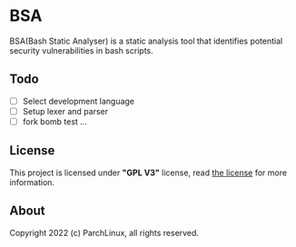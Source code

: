 # BSA
BSA(Bash Static Analyser) is a static analysis tool that identifies potential security vulnerabilities in bash scripts.

## Todo
- [ ] Select development language
- [ ] Setup lexer and parser
- [ ] fork bomb test
...

## License
This project is licensed under **"GPL V3"** license, read [the license](LICENSE) for more information.

## About
Copyright 2022 (c) ParchLinux,
all rights reserved.
